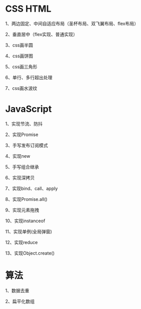 # CSS HTML



1、两边固定、中间自适应布局（圣杯布局、双飞翼布局、flex布局）

2、垂直居中（flex实现、普通实现）

3、css画半圆

4、css画饼图

5、css画三角形

6、单行、多行超出处理

7、css画水波纹





# JavaScript

1、实现节流、防抖

2、实现Promise

3、手写发布订阅模式

4、实现new

5、手写组合继承

6、实现深拷贝

7、实现bind、call、apply

8、实现Promise.all()

9、实现元素拖拽

10、实现instanceof 

11、实现单例(全局弹窗)

12、实现reduce

13、实现Object.create()

# 算法

1、数据去重

2、扁平化数组